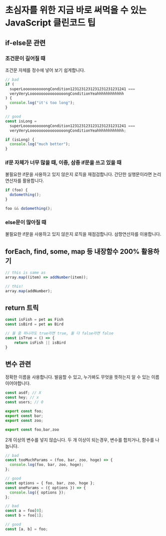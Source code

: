 # 초심자를 위한 지금 바로 써먹을 수 있는 JavaScript 클린코드 팁

## if-else문 관련

### 조건문이 길어질 때

조건문 자체를 정수에 넣어 보기 쉽게합니다.

```jsx
// bad
if (
  superLoooooooooongCondition1231231231231231231231241 ===
  veryVeryLoooooooooooooooongConditionYeahhhhhhhhhhhh
) {
  console.log("it's too long");
}

// good
const isLong =
  superLoooooooooongCondition1231231231231231231231241 ===
  veryVeryLoooooooooooooooongConditionYeahhhhhhhhhhhh;

if (isLong) {
  console.log("much better");
}
```

### if문 자체가 너무 많을 때, 이중, 삼중 if문을 쓰고 있을 때

불필요한 if문을 사용하고 있지 않은지 로직을 재점검합니다.
간단한 실행문이라면 논리연산자를 활용합니다.

```jsx
if (foo) {
  doSomething();
}

foo && doSomething();
```

### else문이 많아질 때

불필요한 if문을 사용하고 있지 않은지 로직을 재점검합니다.
삼항연산자를 이용합니다.

## forEach, find, some, map 등 내장함수 200% 활용하기

```jsx
// this is same as
array.map((item) => addNumber(item));

// this!
array.map(addNumber);
```

## return 트릭

```jsx
const isFish = pet as Fish
const isBird = pet as Bird

// 둘 중 하나라도 true라면 true, 둘 다 false라면 false
const isTrue = () => {
    return isFish || isBird
}

```

## 변수 관련

정확한 이름을 사용합니다. 발음할 수 있고, 누가봐도 무엇을 뜻하는지 알 수 있는 이름이어야합니다.

```jsx
const asdf; // X
const hey; // x
const users; // O
```

```jsx
export const foo;
export const bar;
export const zoo;

export const foo,bar,zoo
```

2개 이상의 변수를 넣지 않습니다.
두 개 이상이 되는경우, 변수를 합치거나, 함수를 나눕니다.

```jsx
// bad
const tooMuchParams = (foo, bar, zoo, hoge) => {
  console.log(foo, bar, zoo, hoge);
};

// good
const options = { foo, bar, zoo, hoge };
const oneParams = ({ options }) => {
  console.log({ options });
};
```

```jsx
// bad
const a = foo[0];
const b = foo[1];

// good
const [a, b] = foo;
```
